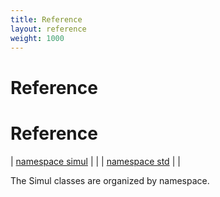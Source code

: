```yaml
---
title: Reference
layout: reference
weight: 1000
---
```

Reference
===

Reference
===



| [namespace simul](ref/simul) |  |
| [namespace std](ref/std) |  |

The Simul classes are organized by namespace.
  

